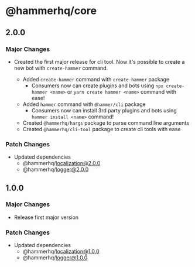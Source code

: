 # @hammerhq/core

## 2.0.0

### Major Changes

-   Created the first major release for cli tool. Now it's possible to create a new bot with `create-hammer` command.

    -   Added `create-hammer` command with `create-hammer` package
        -   Consumers now can create plugins and bots using `npx create-hammer <name>` or `yarn create hammer <name>` command with ease!
    -   Added `hammer` command with `@hammer/cli` package
        -   Consumers now can install 3rd party plugins and bots using `hammer install <name>` command!
    -   Created `@hammerhq/hargs` package to parse command line arguments
    -   Created `@hammerhq/cli-tool` package to create cli tools with ease

### Patch Changes

-   Updated dependencies
    -   @hammerhq/localization@2.0.0
    -   @hammerhq/logger@2.0.0

## 1.0.0

### Major Changes

-   Release first major version

### Patch Changes

-   Updated dependencies
    -   @hammerhq/localization@1.0.0
    -   @hammerhq/logger@1.0.0
